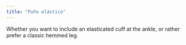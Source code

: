 ```yaml
---
title: "Puño elástico"
---
```


Whether you want to include an elasticated cuff at the ankle, or rather prefer a classic hemmed leg.




